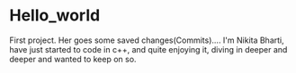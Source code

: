 # Hello_world
First project.
Her goes some saved changes(Commits)....
I'm Nikita Bharti, have just started to code in c++, and quite enjoying it, diving in deeper and deeper and wanted to keep on so.
